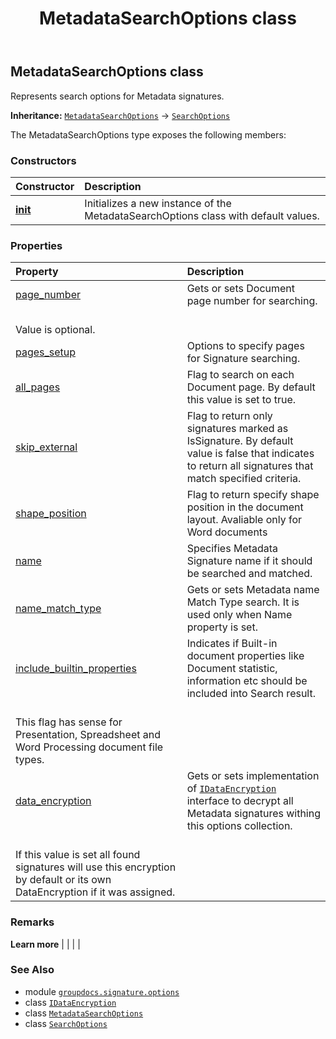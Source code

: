 ﻿---
title: MetadataSearchOptions class
second_title: GroupDocs.Signature for Python via .NET API References
description: 
type: docs
url: /python-net/groupdocs.signature.options/metadatasearchoptions/
is_root: false
weight: 220
---

## MetadataSearchOptions class

Represents search options for Metadata signatures.



**Inheritance:** [`MetadataSearchOptions`](/signature/python-net/groupdocs.signature.options/metadatasearchoptions) → 
[`SearchOptions`](/signature/python-net/groupdocs.signature.options/searchoptions)



The MetadataSearchOptions type exposes the following members:

### Constructors
| Constructor | Description |
| :- | :- |
| [__init__](/signature/python-net/groupdocs.signature.options/metadatasearchoptions/__init__/#) | Initializes a new instance of the MetadataSearchOptions class with default values. |


### Properties
| Property | Description |
| :- | :- |
| [page_number](/signature/python-net/groupdocs.signature.options/metadatasearchoptions/page_number) | Gets or sets Document page number for searching.<br/>Value is optional. |
| [pages_setup](/signature/python-net/groupdocs.signature.options/metadatasearchoptions/pages_setup) | Options to specify pages for Signature searching. |
| [all_pages](/signature/python-net/groupdocs.signature.options/metadatasearchoptions/all_pages) | Flag to search on each Document page. By default this value is set to true. |
| [skip_external](/signature/python-net/groupdocs.signature.options/metadatasearchoptions/skip_external) | Flag to return only signatures marked as IsSignature. By default value is false that indicates to return all signatures that match specified criteria. |
| [shape_position](/signature/python-net/groupdocs.signature.options/metadatasearchoptions/shape_position) | Flag to return specify shape position in the document layout. Avaliable only for Word documents |
| [name](/signature/python-net/groupdocs.signature.options/metadatasearchoptions/name) | Specifies Metadata Signature name if it should be searched and matched. |
| [name_match_type](/signature/python-net/groupdocs.signature.options/metadatasearchoptions/name_match_type) | Gets or sets Metadata name Match Type search. It is used only when Name property is set. |
| [include_builtin_properties](/signature/python-net/groupdocs.signature.options/metadatasearchoptions/include_builtin_properties) | Indicates if Built-in document properties like Document statistic, information etc should be included into Search result.<br/>This flag has sense for Presentation, Spreadsheet and Word Processing document file types. |
| [data_encryption](/signature/python-net/groupdocs.signature.options/metadatasearchoptions/data_encryption) | Gets or sets implementation of [`IDataEncryption`](/signature/python-net/groupdocs.signature.domain.extensions/idataencryption) interface to decrypt all Metadata signatures withing this options collection.<br/>If this value is set all found signatures will use this encryption by default or its own DataEncryption if it was assigned. |



### Remarks 


**Learn more** |
|
 |
 |

### See Also
* module [`groupdocs.signature.options`](..)
* class [`IDataEncryption`](/signature/python-net/groupdocs.signature.domain.extensions/idataencryption)
* class [`MetadataSearchOptions`](/signature/python-net/groupdocs.signature.options/metadatasearchoptions)
* class [`SearchOptions`](/signature/python-net/groupdocs.signature.options/searchoptions)
